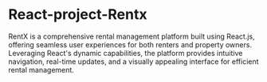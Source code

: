 # React-project-Rentx
RentX is a comprehensive rental management platform built using React.js, offering seamless user experiences for both renters and property owners. Leveraging React's dynamic capabilities, the platform provides intuitive navigation, real-time updates, and a visually appealing interface for efficient rental management.
